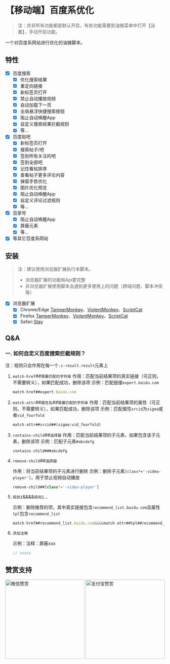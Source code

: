 # 【移动端】百度系优化

> 注：并非所有功能都是默认开启，有些功能需要到油猴菜单中打开【设置】，手动开启功能。

一个对百度系网站进行优化的油猴脚本。

## 特性

- [x] 百度搜索
  - [x] 优化搜索结果
  - [x] 重定向链接
  - [x] 新标签页打开
  - [x] 禁止自动播放视频
  - [x] 自动加载下一页
  - [x] 全局悬浮快捷搜索按钮
  - [x] 阻止自动唤醒App
  - [x] 自定义搜索结果拦截规则
  - [x] 等...
- [x] 百度贴吧
  - [x] 新标签页打开
  - [x] 搜索帖子/吧
  - [x] 签到所有关注的吧
  - [x] 签到全部吧
  - [x] 记住看帖排序
  - [x] 查看帖子更多评论内容
  - [x] 弹窗手势优化
  - [x] 图片优化预览
  - [x] 阻止自动唤醒App
  - [x] 自定义评论过滤规则
  - [x] 等...
- [x] 百家号
  - [x] 阻止自动唤醒App
  - [x] 屏蔽元素
  - [x] 等...
- [x] 等其它百度系网站

## 安装

> 注：建议使用浏览器扩展执行本脚本。
>
> - 浏览器扩展的功能和Api更完整
> - 非浏览器扩展使用脚本会遇到更多使用上的问题（跨域问题、脚本冲突等）

- [x] 浏览器扩展
  - [x] Chrome/Edge [TamperMonkey](https://microsoftedge.microsoft.com/addons/detail/%E7%AF%A1%E6%94%B9%E7%8C%B4/iikmkjmpaadaobahmlepeloendndfphd?hl=zh-CN)、[ViolentMonkey](https://microsoftedge.microsoft.com/addons/detail/%E6%9A%B4%E5%8A%9B%E7%8C%B4/eeagobfjdenkkddmbclomhiblgggliao?hl=zh-CN)、[ScriptCat](https://microsoftedge.microsoft.com/addons/detail/%E8%84%9A%E6%9C%AC%E7%8C%AB/liilgpjgabokdklappibcjfablkpcekh?hl=zh-CN)
  - [x] Firefox [TamperMonkey](https://addons.mozilla.org/zh-CN/firefox/addon/tampermonkey/)、[ViolentMonkey](https://addons.mozilla.org/zh-CN/firefox/addon/violentmonkey/)、[ScriptCat](https://addons.mozilla.org/zh-CN/firefox/addon/scriptcat/)
  - [x] Safari [Stay](https://apps.apple.com/cn/app/stay-for-safari-%E6%B5%8F%E8%A7%88%E5%99%A8%E4%BC%B4%E4%BE%A3/id1591620171)

## Q&A

### 一. 如何自定义百度搜索拦截规则？

注：规则只会作用在每一个`.c-result.result`元素上

1. `match-href`##`需要匹配的字符串`
   作用：匹配当前结果项的真实链接（可正则，不需要转义），如果匹配成功，删除该项
   示例：匹配链接`expert.baidu.com`

   ```js
   match-href##expert.baidu.com
   ```

2. `match-attr`##`属性名`##`需要匹配的字符串`
   作用：匹配当前结果项的属性（可正则，不需要转义），如果匹配成功，删除该项
   示例：匹配属性`srcid`为`sigma`或者`vid_fourfold`

   ```js
   match-attr##srcid##(sigma|vid_fourfold)
   ```

3. `contains-child`##`选择器`
   作用：匹配当前结果项的子元素，如果包含该子元素，删除该项
   示例：匹配子元素`#abcdefg`

   ```js
   contains-child###abcdefg
   ```

4. `remove-child`##`选择器`

   作用：将当前结果项的子元素进行删除
   示例：删除子元素`[class*='-video-player']`，用于禁止视频自动播放

   ```js
   remove-child##[class*='-video-player']
   ```

5. `规则1`&&&&`规则2`...

   示例：删除推荐的项，其中真实链接包含`recommend_list.baidu.com`且属性`tpl`包含`recommend_list`

   ```js
   match-href##recommend_list.baidu.com&&&&match-attr##tpl##recommend_list
   ```

6. `添加注释`

   示例：注释：屏蔽xxx

   ```js
   // xxxxx
   ```

## 赞赏支持

<img src="https://fastly.jsdelivr.net/gh/WhiteSevs/TamperMonkeyScript/asset/img/wx_zsm.png" alt="微信赞赏" width="250" height="250">
<img src="https://fastly.jsdelivr.net/gh/WhiteSevs/TamperMonkeyScript/asset/img/zfb_skm.png" alt="支付宝赞赏" width="250" height="250">
